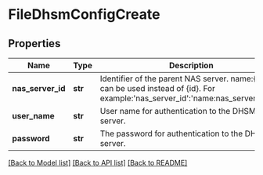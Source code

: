 # FileDhsmConfigCreate

## Properties
Name | Type | Description | Notes
------------ | ------------- | ------------- | -------------
**nas_server_id** | **str** | Identifier of the parent NAS server. name:{name} can be used instead of {id}. For example:&#39;nas_server_id&#39;:&#39;name:nas_server_name&#39; | 
**user_name** | **str** | User name for authentication to the DHSM server. | 
**password** | **str** | The password for authentication to the DHSM server. | 

[[Back to Model list]](../README.md#documentation-for-models) [[Back to API list]](../README.md#documentation-for-api-endpoints) [[Back to README]](../README.md)


